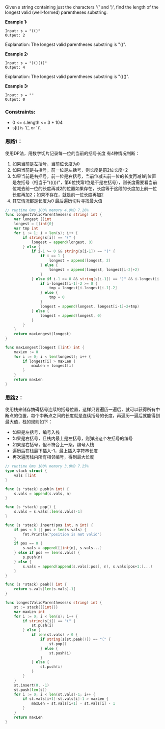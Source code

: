 Given a string containing just the characters '(' and ')', find the length of the longest valid (well-formed) parentheses substring.

 

**Example 1:**
```
Input: s = "(()"
Output: 2
```
Explanation: The longest valid parentheses substring is "()".

**Example 2:**
```
Input: s = ")()())"
Output: 4
```
Explanation: The longest valid parentheses substring is "()()".

**Example 3:**
```
Input: s = ""
Output: 0
```

### Constraints:

- 0 <= s.length <= 3 * 104
- s[i] is '(', or ')'.

### 思路1：
使用DP法，用数字切片记录每一位的当前的括号长度
有4种情况判断：
1. 如果当前是左括号，当前位长度为0
2. 如果当前是右括号，前一位是左括号，则长度是前2位长度+2
3. 如果当前是右括号，前一位是右括号，当前位减去前一位的长度再减1的位置是左括号（相当于"((()))"，第6位找第1位是不是左括号），则长度需要看当前位减去前一位的长度再减2的位置如果存在，长度等于这段的长度加上前一位长度再加2；如果不存在，就是前一位长度再加2
4. 其它情况都是长度为0
最后遍历切片寻找最大值

```go
// runtime 0ms 100% memory 4.9MB 7.26%
func longestValidParentheses(s string) int {
	var longest []int
	longest = []int{0}
	var tmp int
	for i := 1; i < len(s); i++ {
		if string(s[i]) == "(" {
			longest = append(longest, 0)
		} else {
			if i-1 >= 0 && string(s[i-1]) == "(" {
				if i == 1 {
					longest = append(longest, 2)
				} else {
					longest = append(longest, longest[i-2]+2)
				}
			} else if i-1 >= 0 && string(s[i-1]) == ")" && i-longest[i-1]-1 >= 0 && string(s[i-longest[i-1]-1]) == "(" {
				if i-longest[i-1]-2 >= 0 {
					tmp = longest[i-longest[i-1]-2]
				} else {
					tmp = 0
				}
				longest = append(longest, longest[i-1]+2+tmp)
			} else {
				longest = append(longest, 0)
			}
		}
	}
	return maxLongest(longest)
}

func maxLongest(longest []int) int {
	maxLen := 0
	for i := 0; i < len(longest); i++ {
		if longest[i] > maxLen {
			maxLen = longest[i]
		}
	}
	return maxLen
}
```

### 思路2：
使用栈来储存妨碍括号连续的括号位置，这样只要遍历一遍后，就可以获得所有中断点的位置，每个中断点之间的长度就是连续括号的长度，再遍历一遍后就能得到最大值，栈的规则如下：
- 如果是左括号，编号入栈
- 如果是右括号，且栈内最上是左括号，则弹出这个左括号的编号
- 如果是右括号，但不符合上一条，编号入栈
- 遍历后在栈最下插入-1，最上插入字符串长度
- 再次遍历栈内所有相邻编号，得到最大长度

```go
// runtime 0ms 100% memory 3.8MB 7.25%
type stack struct {
	vals []int
}

func (s *stack) push(n int) {
	s.vals = append(s.vals, n)
}

func (s *stack) pop() {
	s.vals = s.vals[:len(s.vals)-1]
}

func (s *stack) insert(pos int, n int) {
	if pos < 0 || pos > len(s.vals) {
		fmt.Println("position is not valid")
	}
	if pos == 0 {
		s.vals = append([]int{n}, s.vals...)
	} else if pos == len(s.vals) {
		s.push(n)
	} else {
		s.vals = append(append(s.vals[:pos], n), s.vals[pos+1:]...)
	}
}

func (s *stack) peak() int {
	return s.vals[len(s.vals)-1]
}

func longestValidParentheses(s string) int {
	st := stack{[]int{}}
	var maxLen int
	for i := 0; i < len(s); i++ {
		if string(s[i]) == "(" {
			st.push(i)
		} else {
			if len(st.vals) > 0 {
				if string(s[st.peak()]) == "(" {
					st.pop()
				} else {
					st.push(i)
				}
			} else {
				st.push(i)
			}
		}
	}
	st.insert(0, -1)
	st.push(len(s))
	for i := 0; i < len(st.vals)-1; i++ {
		if st.vals[i+1]-st.vals[i]-1 > maxLen {
			maxLen = st.vals[i+1] - st.vals[i] - 1
		}
	}
	return maxLen
}
```